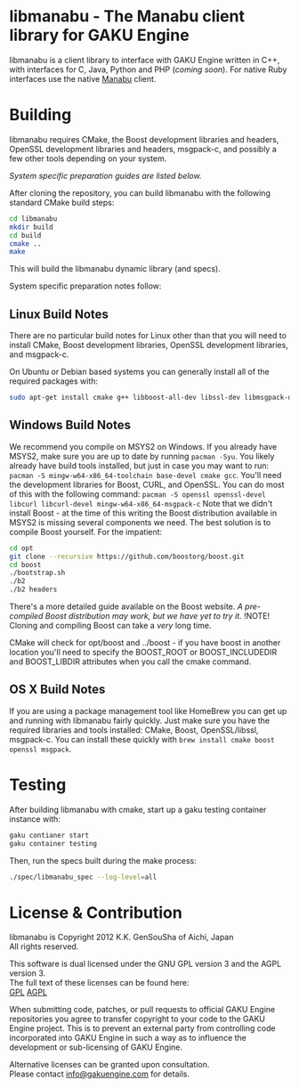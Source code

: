 libmanabu - The Manabu client library for GAKU Engine
=====================================================
libmanabu is a client library to interface with GAKU Engine written in C++, with interfaces for 
C, Java, Python and PHP (*coming soon*). For native Ruby interfaces use the native 
[Manabu](https://github.com/GAKUEngine/manabu) client.

Building
========
libmanabu requires CMake, the Boost development libraries and headers, OpenSSL development 
libraries and headers, msgpack-c, and possibly a few other tools depending on your system.  
  
*System specific preparation guides are listed below.*  
  
After cloning the repository, you can build libmanabu with the following standard CMake build steps:

```sh
cd libmanabu
mkdir build
cd build
cmake ..
make
```

This will build the libmanabu dynamic library (and specs).
  
System specific preparation notes follow:

Linux Build Notes
-----------------
There are no particular build notes for Linux other than that you will need to install 
CMake, Boost development libraries, OpenSSL development libraries, and msgpack-c.

On Ubuntu or Debian based systems you can generally install all of the required packages 
with:
```sh
sudo apt-get install cmake g++ libboost-all-dev libssl-dev libmsgpack-dev
```


Windows Build Notes
-------------------
We recommend you compile on MSYS2 on Windows. If you already have MSYS2, make sure you are 
up to date by running ```pacman -Syu```. You likely already have build tools installed, 
but just in case you may want to run: 
```pacman -S mingw-w64-x86_64-toolchain base-devel cmake gcc```.
You'll need the development libraries for Boost, CURL, and OpenSSL. You can do most of this 
with the following command: 
```pacman -S openssl openssl-devel libcurl libcurl-devel mingw-w64-x86_64-msgpack-c```
Note that we didn't install Boost - at the time of this writing the Boost distribution 
available in MSYS2 is missing several components we need. The best solution is to 
compile Boost yourself. For the impatient:

```sh
cd opt
git clone --recursive https://github.com/boostorg/boost.git
cd boost
./bootstrap.sh
./b2
./b2 headers
```

There's a more detailed guide available on the Boost website. _A pre-compiled Boost 
distribution may work, but we have yet to try it._
!NOTE! Cloning and compiling Boost can take a *very* long time.
  
CMake will check for opt/boost and ../boost - if you have boost in another location 
you'll need to specify the BOOST_ROOT or BOOST_INCLUDEDIR and BOOST_LIBDIR attributes 
when you call the cmake command.


OS X Build Notes
----------------
If you are using a package management tool like HomeBrew you can get up and running with 
libmanabu fairly quickly. Just make sure you have the required libraries and tools 
installed: CMake, Boost, OpenSSL/libssl, msgpack-c. You can install these quickly with 
```brew install cmake boost openssl msgpack```.

Testing
=======
After building libmanabu with cmake, start up a gaku testing container instance with:

```sh
gaku contianer start
gaku container testing
```

Then, run the specs built during the make process:
```sh
./spec/libmanabu_spec --log-level=all
```

License & Contribution
======================
libmanabu is Copyright 2012 K.K. GenSouSha of Aichi, Japan  
All rights reserved.

This software is dual licensed under the GNU GPL version 3 and the AGPL version 3.  
The full text of these licenses can be found here:  
[GPL](https://gnu.org/licenses/gpl.html) [AGPL](https://gnu.org/licenses/agpl.html)  

When submitting code, patches, or pull requests to official GAKU Engine repositories you agree to 
transfer copyright to your code to the GAKU Engine project. This is to prevent an external party 
from controlling code incorporated into GAKU Engine in such a way as to influence the development 
or sub-licensing of GAKU Engine. 

Alternative licenses can be granted upon consultation.  
Please contact info@gakuengine.com for details.
